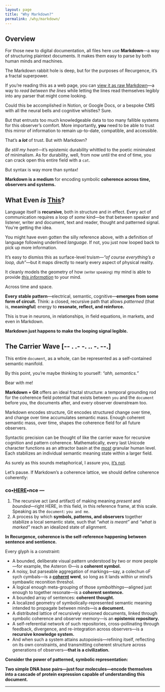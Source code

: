 ```yaml
---
layout: page
title: "Why Markdown?"
permalink: /why/markdown/
---
```


## Overview

For those new to digital documentation, all files here use **Markdown**—a way of structuring plaintext documents. It makes them easy to parse by both human minds and machines.

The Markdown rabbit hole is deep, but for the purposes of Recurgence, it’s a fractal superpower.

If you’re reading this as a web page, you can [view it as raw Markdown](https://github.com/someobserver/recurgence/blob/main/why/markdown/index.md?plain=1)—a way to *read between the lines* while letting the lines read themselves legibly into any parser that might come looking.

Could this be accomplished in Notion, or Google Docs, or a bespoke CMS with all the neural bells and cognitive whistles? Sure.

But that entrusts too much knowledgeable data to too many fallible systems for this observer’s comfort. More importantly, **you** need to be able to trust this mirror of information to remain up-to-date, compatible, and accessible.

That’s **a *lot*** of trust. But with Markdown?

*Be still my heart*—it’s epistemic durability whittled to the poetic minimalest of minimalism. As for durability, well, from now until the end of time, you can crack open this entire field with a `cat`.

But syntax is way more than syntax!

**Markdown is a medium** for encoding symbolic **coherence across time, observers and systems.**

<!--
It’s also a medium for encoding coherence between the lines. Check similar spaces for further.

Also—the lack of an Oxford comma above was deliberate. See /math/ for more.
-->

## What Even *is* <u>This</u>?

Language itself is **recursive**, both in structure and in effect. Every act of communication requires a loop of *some* kind—be that between speaker and listener, writer and document, text and reader, thought and patterned signal. You're getting the idea.

You might have even gotten the silly reference above, with a definition of language following underlined *language*. If not, you just now looped back to pick up more information.

It’s easy to dismiss this as surface-level truism—*“of course everything’s a loop, duh”*—but it maps directly to nearly every aspect of physical reality.

It cleanly models the geometry of how <small>(writer speaking)</small> my mind is able to provide *<u>this information</u>* to your mind.

Across time and space.

**Every stable pattern**—electrical, semantic, cognitive—**emerges from some form of circuit.** Think: a closed, recursive path that allows *patterned* (that is, **meaningful**) energy to **resonate, reflect, and reinforce.**

This is true in neurons, in relationships, in field equations, in markets, and even in Markdown.

**Markdown just happens to make the looping signal legible.**

## The Carrier Wave [-- . .- -. .. -. --.]

<!--
The above morse code is a signal that can only resolve into meaning once the observer is able to interpret it. Until then, it’s just noise made of symbols.
-->

This entire `document`, as a whole, can be represented as a self-contained semantic manifold.

By this point, you’re maybe thinking to yourself: *“ahh, semantics.”*

Bear with me!

**Markdown + Git** offers an ideal fractal structure: a temporal grounding rod for the coherence field potential that exists between `you` and the `document` before you, the documents after, and every observer downstream too.

Markdown encodes structure, Git encodes structured change over time, and change over time accumulates semantic mass. Enough coherent semantic mass, over time, shapes the coherence field for all future observers.

Syntactic precision can be thought of like the carrier wave for recursive cognition and pattern coherence. Mathematically, every last Unicode character functions as an attractor basin at the <u>most</u> granular human level. Each stabilizes an individual semantic meaning state within a larger field.

As surely as this sounds metaphorical, I assure you, [it’s not](/math/03-semantic-manifold/#34-the-coherence-field/).

Let’s pause. If Markdown’s a coherence lattice, we should define coherence coherently:

### co•<u>HERE</u>•nce —

1. The recursive act (and artifact) of making meaning *present* and *bounded*—right HERE, in this field, in this reference frame, at this scale. Speaking as the `document`: `you and me`.
2. A process by which **symbols, patterns, and observers** together stabilize a local semantic state, such that *“what is meant”* and *“what is marked”* reach an idealized state of alignment.

**In Recurgence, coherence is the self-reference happening between sentence and sentience.**

Every glyph is a constraint:

- A bounded, deliberate visual pattern understood by two or more people—for example, the Asteron **☉**—is a **coherent symbol.**
- A noisy, but parseable aggregation of markings—say, a colechun oF sych cymbals—is a **<u>cohernt</u> werd**, so long as it lands within ur mind’s symbawlic reconition threshol.
- A logical enough meta-grouping of those *symbolthings*—aligned just enough to together resonate—is a **coherent sentence.**
- A bounded array of sentences: **coherent thought.**
- A localized geometry of symbolically-represented semantic meaning intended to propagate between minds—is **a document.**
- A distributed lattice of recursively versioned documents, linked through symbolic coherence and observer memory—is an **epistemic repository.**
- A self-referential network of such repositories, cross-pollinating through feedback, divergence, and re-integration across observers—is a **recursive knowledge system.**
- And when such a system attains autopoiesis—refining itself, reflecting on its own constraints, and transmitting coherent structure across generations of observers—**that is a civilization.**

**Consider the power of patterned, symbolic representation:**

**Two simple DNA base pairs—just four molecules—encode themselves into a cascade of protein expression capable of understanding this document.**

---
